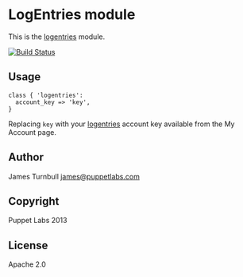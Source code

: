 LogEntries module
=

This is the [logentries](http://logentries.com) module.

[![Build Status](https://travis-ci.org/puppetlabs/puppetlabs-logentries.png)](https://travis-ci.org/puppetlabs/puppetlabs-logentries)

Usage
---

    class { 'logentries':
      account_key => 'key',
    }

Replacing `key` with your [logentries](http://logentries.com) account key available from the
My Account page.

Author
---

James Turnbull <james@puppetlabs.com>

Copyright
---

Puppet Labs 2013

License
---

Apache 2.0


